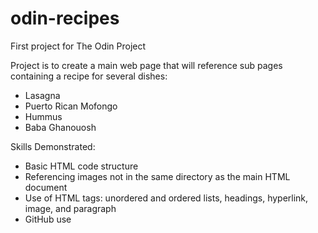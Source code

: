 # odin-recipes

First project for The Odin Project

Project is to create a main web page that will reference sub pages containing a recipe for several dishes:
- Lasagna
- Puerto Rican Mofongo
- Hummus
- Baba Ghanouosh

Skills Demonstrated:
- Basic HTML code structure
- Referencing images not in the same directory as the main HTML document
- Use of HTML tags: unordered and ordered lists, headings, hyperlink, image, and paragraph
- GitHub use
